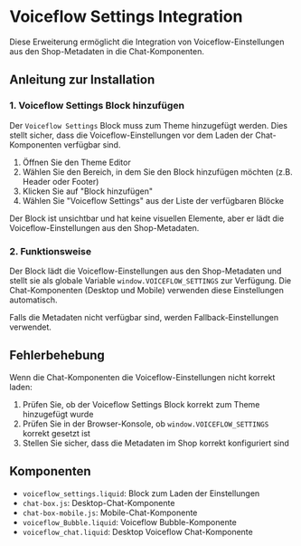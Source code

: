 # Voiceflow Settings Integration

Diese Erweiterung ermöglicht die Integration von Voiceflow-Einstellungen aus den Shop-Metadaten in die Chat-Komponenten.

## Anleitung zur Installation

### 1. Voiceflow Settings Block hinzufügen

Der `Voiceflow Settings` Block muss zum Theme hinzugefügt werden. Dies stellt sicher, dass die Voiceflow-Einstellungen vor dem Laden der Chat-Komponenten verfügbar sind.

1. Öffnen Sie den Theme Editor
2. Wählen Sie den Bereich, in dem Sie den Block hinzufügen möchten (z.B. Header oder Footer)
3. Klicken Sie auf "Block hinzufügen"
4. Wählen Sie "Voiceflow Settings" aus der Liste der verfügbaren Blöcke

Der Block ist unsichtbar und hat keine visuellen Elemente, aber er lädt die Voiceflow-Einstellungen aus den Shop-Metadaten.

### 2. Funktionsweise

Der Block lädt die Voiceflow-Einstellungen aus den Shop-Metadaten und stellt sie als globale Variable `window.VOICEFLOW_SETTINGS` zur Verfügung. Die Chat-Komponenten (Desktop und Mobile) verwenden diese Einstellungen automatisch.

Falls die Metadaten nicht verfügbar sind, werden Fallback-Einstellungen verwendet.

## Fehlerbehebung

Wenn die Chat-Komponenten die Voiceflow-Einstellungen nicht korrekt laden:

1. Prüfen Sie, ob der Voiceflow Settings Block korrekt zum Theme hinzugefügt wurde
2. Prüfen Sie in der Browser-Konsole, ob `window.VOICEFLOW_SETTINGS` korrekt gesetzt ist
3. Stellen Sie sicher, dass die Metadaten im Shop korrekt konfiguriert sind

## Komponenten

- `voiceflow_settings.liquid`: Block zum Laden der Einstellungen
- `chat-box.js`: Desktop-Chat-Komponente
- `chat-box-mobile.js`: Mobile-Chat-Komponente
- `voiceflow_Bubble.liquid`: Voiceflow Bubble-Komponente
- `voiceflow_chat.liquid`: Desktop Voiceflow Chat-Komponente

